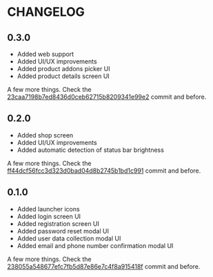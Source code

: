 # CHANGELOG

## 0.3.0

* Added web support
* Added UI/UX improvements
* Added product addons picker UI
* Added product details screen UI

A few more things. Check the [23caa7198b7ed8436d0ceb62715b8209341e99e2](https://github.com/DeliMais/delimais_customer/tree/23caa7198b7ed8436d0ceb62715b8209341e99e2) commit and before.

## 0.2.0

* Added shop screen
* Added UI/UX improvements
* Added automatic detection of status bar brightness

A few more things. Check the [ff44dcf56fcc3d323d0bad04d8b2745b1bd1c991](https://github.com/DeliMais/delimais_customer/tree/ff44dcf56fcc3d323d0bad04d8b2745b1bd1c991) commit and before.

## 0.1.0

* Added launcher icons
* Added login screen UI
* Added registration screen UI
* Added password reset modal UI
* Added user data collection modal UI
* Added email and phone number confirmation modal UI

A few more things. Check the [238055a548677efc7fb5d87e86e7c4f8a915418f](https://github.com/DeliMais/delimais_customer/tree/238055a548677efc7fb5d87e86e7c4f8a915418f) commit and before.
